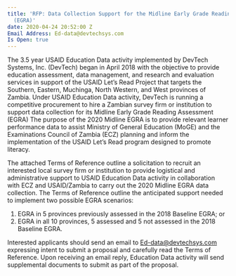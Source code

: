 ```yaml
---
title: 'RFP: Data Collection Support for the Midline Early Grade Reading Assessment
  (EGRA)'
date: 2020-04-24 20:52:00 Z
Email Address: Ed-data@devtechsys.com
Is Open: true
---
```


The 3.5 year USAID Education Data activity implemented by DevTech Systems, Inc. (DevTech) began in April 2018 with the objective to provide education assessment, data management, and research and evaluation services in support of the USAID Let’s Read Project that targets the Southern, Eastern, Muchinga, North Western, and West provinces of Zambia. Under USAID Education Data activity, DevTech is running a competitive procurement to hire a Zambian survey firm or institution to support data collection for its Midline Early Grade Reading Assessment (EGRA) The purpose of the 2020 Midline EGRA is to provide relevant learner performance data to assist Ministry of General Education (MoGE) and the Examinations Council of Zambia (ECZ) planning and inform the implementation of the USAID Let’s Read program designed to promote literacy. 

The attached Terms of Reference outline a solicitation to recruit an interested local survey firm or institution to provide logistical and administrative support to USAID Education Data activity in collaboration with ECZ and USAID/Zambia to carry out the 2020 Midline EGRA data collection. The Terms of Reference outline the anticipated support needed to implement two possible EGRA scenarios: 
1.	EGRA in 5 provinces previously assessed in the 2018 Baseline EGRA; or 
2.	EGRA in all 10 provinces, 5 assessed and 5 not assessed in the 2018 Baseline EGRA. 


Interested applicants should send an email to Ed-data@devtechsys.com  expressing intent to submit a proposal and carefully read the Terms of Reference. Upon receiving an email reply, Education Data activity will send supplemental documents to submit as part of the proposal. 
